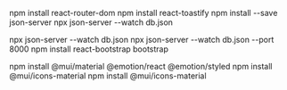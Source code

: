 npm install react-router-dom
npm install react-toastify
npm install --save json-server
npx json-server --watch db.json

npx json-server --watch db.json
npx json-server --watch db.json --port 8000
npm install react-bootstrap bootstrap

npm install @mui/material @emotion/react @emotion/styled
npm install @mui/icons-material
npm install @mui/icons-material
